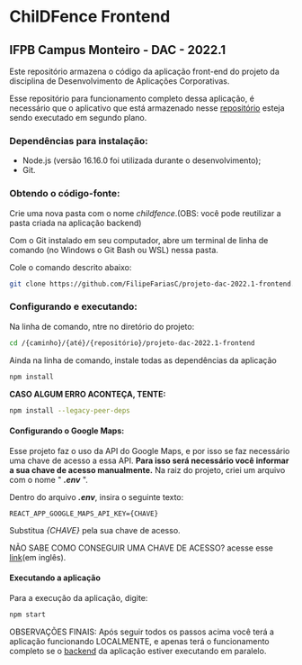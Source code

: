 # ChilDFence Frontend

## IFPB Campus Monteiro - DAC - 2022.1

Este repositório armazena o código da aplicação front-end do projeto da disciplina de Desenvolvimento de Aplicações Corporativas.

Esse repositório para funcionamento completo dessa aplicação, é necessário que o aplicativo que está armazenado nesse [repositório](https://github.com/FilipeFariasC/projeto-dac-2022.1-backend/) esteja sendo executado em segundo plano.

### Dependências para instalação:

- Node.js (versão 16.16.0 foi utilizada durante o desenvolvimento);
- Git.

### Obtendo o código-fonte:

Crie uma nova pasta com o nome *childfence*.(OBS: você pode reutilizar a pasta criada na aplicação backend)

Com o Git instalado em seu computador, abre um terminal de linha de comando (no Windows o Git Bash ou WSL) nessa pasta.

Cole o comando descrito abaixo:

```bash
git clone https://github.com/FilipeFariasC/projeto-dac-2022.1-frontend.git
```
### Configurando e executando:

Na linha de comando, ntre no diretório do projeto:

```bash
cd /{caminho}/{até}/{repositório}/projeto-dac-2022.1-frontend
```

Ainda na linha de comando, instale todas as dependências da aplicação

```bash
npm install 
```

**CASO ALGUM ERRO ACONTEÇA, TENTE:**

```bash
npm install --legacy-peer-deps
```
#### Configurando o Google Maps:

Esse projeto faz o uso da API do Google Maps, e por isso se faz necessário uma chave de acesso a essa API.
**Para isso será necessário você informar a sua chave de acesso manualmente.**
Na raiz do projeto, criei um arquivo com o nome " ***.env*** ".

Dentro do arquivo ***.env***, insira o seguinte texto:

```
REACT_APP_GOOGLE_MAPS_API_KEY={CHAVE}
```
Substitua *{CHAVE}* pela sua chave de acesso.

NÃO SABE COMO CONSEGUIR UMA CHAVE DE ACESSO? acesse esse [link](https://developers.google.com/maps/documentation/javascript/get-api-key?hl=pt-br)(em inglês).

#### Executando a aplicação

Para a execução da aplicação, digite:

```bash
npm start
```

OBSERVAÇÕES FINAIS: Após seguir todos os passos acima você terá a aplicação funcionando LOCALMENTE, e apenas terá o funcionamento completo se o [backend](https://github.com/FilipeFariasC/projeto-dac-2022.1-backend/) da aplicação estiver executando em paralelo.
